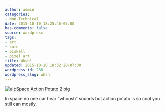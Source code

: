 ```yaml
---
author: admin
categories:
- Non-Technical
date: 2015-10-10 18:25:46-07:00
has-comments: false
source: wordpress
tags:
- art
- cute
- piskell
- pixel art
title: Whsh!
updated: 2015-10-10 18:32:20-07:00
wordpress_id: 288
wordpress_slug: whsh
---
```

[![alt:Space Action Potato 2 big](/wp-content/uploads/2015/10/Space-Action-Potato-2-big.gif)](/wp-content/uploads/2015/10/Space-Action-Potato-2-big.gif)

In space no one car hear “whoosh” sounds but action potato is so cool you still can mostly.
